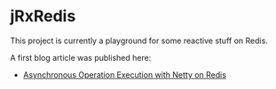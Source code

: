 # jRxRedis

This project is currently a playground for some reactive stuff on Redis.

A first blog article was published here:

* [Asynchronous Operation Execution with Netty on Redis](http://nosqlgeek.blogspot.com/2018/06/asynchronous-operation-execution-with.html)
